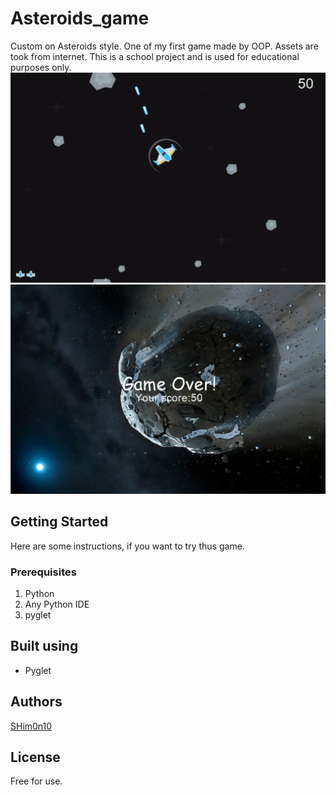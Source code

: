 # Asteroids_game

Custom on Asteroids style. One of my first game made by OOP. Assets are took from internet. This is a school project and is used for educational purposes only.
![ApplicationPreview](Assetss/preview1.png)
![ApplicationPreview](Assetss/preview2.png)

## Getting Started
Here are some instructions, if you want to try thus game.

### Prerequisites

1. Python
2. Any Python IDE
3. pyglet

## Built using

* Pyglet

## Authors

[SHim0n10](https://github.com/SHim0n10)

## License

Free for use.
